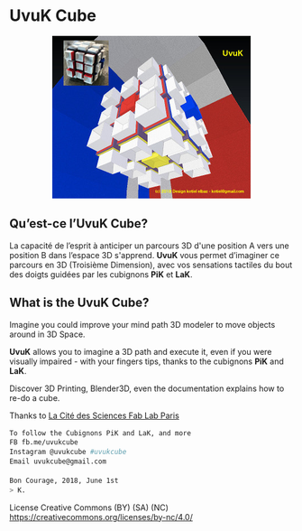 # UvuK Cube

<p align="center" >
  <img src="uvuk-03.jpg" title="UvuK" float=left>
</p>

## Qu’est-ce l’UvuK Cube?

La capacité de l’esprit à anticiper un parcours 3D d'une position A vers une position B dans l’espace 3D s'apprend.
**UvuK** vous permet d’imaginer ce parcours en 3D (Troisième Dimension), avec vos sensations tactiles du bout des doigts guidées par les cubignons **PiK** et **LaK**.


## What is the UvuK Cube?

Imagine you could improve your mind path 3D modeler to move objects around in 3D Space.

**UvuK** allows you to imagine a 3D path and execute it, even if you were visually impaired - with your fingers tips, thanks to the cubignons **PiK** and **LaK**.

Discover 3D Printing, Blender3D, even the documentation explains how to re-do a cube.

Thanks to [La Cité des Sciences Fab Lab Paris](http://carrefour-numerique.cite-sciences.fr/fablab/wiki/doku.php?id=projets:uvuk_cube)

``` bash
To follow the Cubignons PiK and LaK, and more
FB fb.me/uvukcube
Instagram @uvukcube #uvukcube
Email uvukcube@gmail.com

Bon Courage, 2018, June 1st
> K.
```

License Creative Commons (BY) (SA) (NC) https://creativecommons.org/licenses/by-nc/4.0/
